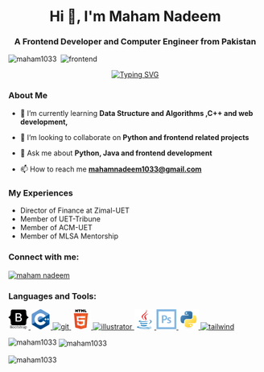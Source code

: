 <h1 align="center">Hi 👋, I'm Maham Nadeem</h1>
<h3 align="center">A Frontend Developer and Computer Engineer from Pakistan</h3>
<img align="right" alt="frontend" width="400" src="https://www.stc.org/notebook/wp-content/uploads/sites/26/2017/06/Coding.jpg">
<p align="left"> <img src="https://komarev.com/ghpvc/?username=maham1033&label=Profile%20views&color=0e75b6&style=flat" alt="maham1033" /> </p>
<p align="center">
<a href="https://git.io/typing-svg"><img src="https://readme-typing-svg.herokuapp.com?font=sans-serif+fonts&weight=800&size=24&duration=2000&pause=1000&color=F7CC18&center=true&vCenter=true&width=435&lines=Computer+Engineer;UET+Lahore;Web+Developer;Direcotr+of+Finance+at+Zimal+UET;Member+of+UET-Tribune;Member+of+ACM-UET;Member+of+MLSA+Mentorship" alt="Typing SVG" /></a>
<h3> About Me </h3>

- 🌱 I’m currently learning **Data Structure and Algorithms ,C++ and web development,**

- 👯 I’m looking to collaborate on **Python and frontend related projects**

- 💬 Ask me about **Python, Java and frontend development**

- 📫 How to reach me **mahamnadeem1033@gmail.com**

<h3>My Experiences</h3>
<div>
  <ul>
    <li>Director of Finance at Zimal-UET</li>
    <li>Member of UET-Tribune</li>
    <li>Member of ACM-UET</li>
    <li>Member of MLSA Mentorship</li>
  </ul>
</div>

<h3 align="left">Connect with me:</h3>
<p align="left">
<a href="https://linkedin.com/in/maham nadeem" target="blank"><img align="center" src="https://raw.githubusercontent.com/rahuldkjain/github-profile-readme-generator/master/src/images/icons/Social/linked-in-alt.svg" alt="maham nadeem" height="30" width="40" /></a>
</p>

<h3 align="left">Languages and Tools:</h3>
<p align="left"> <a href="https://getbootstrap.com" target="_blank" rel="noreferrer"> <img src="https://raw.githubusercontent.com/devicons/devicon/master/icons/bootstrap/bootstrap-plain-wordmark.svg" alt="bootstrap" width="40" height="40"/> </a> <a href="https://www.w3schools.com/cpp/" target="_blank" rel="noreferrer"> <img src="https://raw.githubusercontent.com/devicons/devicon/master/icons/cplusplus/cplusplus-original.svg" alt="cplusplus" width="40" height="40"/> </a> <a href="https://git-scm.com/" target="_blank" rel="noreferrer"> <img src="https://www.vectorlogo.zone/logos/git-scm/git-scm-icon.svg" alt="git" width="40" height="40"/> </a> <a href="https://www.w3.org/html/" target="_blank" rel="noreferrer"> <img src="https://raw.githubusercontent.com/devicons/devicon/master/icons/html5/html5-original-wordmark.svg" alt="html5" width="40" height="40"/> </a> <a href="https://www.adobe.com/in/products/illustrator.html" target="_blank" rel="noreferrer"> <img src="https://www.vectorlogo.zone/logos/adobe_illustrator/adobe_illustrator-icon.svg" alt="illustrator" width="40" height="40"/> </a> <a href="https://www.java.com" target="_blank" rel="noreferrer"> <img src="https://raw.githubusercontent.com/devicons/devicon/master/icons/java/java-original.svg" alt="java" width="40" height="40"/> </a> <a href="https://www.photoshop.com/en" target="_blank" rel="noreferrer"> <img src="https://raw.githubusercontent.com/devicons/devicon/master/icons/photoshop/photoshop-line.svg" alt="photoshop" width="40" height="40"/> </a> <a href="https://www.python.org" target="_blank" rel="noreferrer"> <img src="https://raw.githubusercontent.com/devicons/devicon/master/icons/python/python-original.svg" alt="python" width="40" height="40"/> </a> <a href="https://tailwindcss.com/" target="_blank" rel="noreferrer"> <img src="https://www.vectorlogo.zone/logos/tailwindcss/tailwindcss-icon.svg" alt="tailwind" width="40" height="40"/> </a> </p>

<p><img align="left" src="https://github-readme-stats.vercel.app/api/top-langs?username=maham1033&show_icons=true&locale=en&layout=compact" alt="maham1033" /></p>

<p>&nbsp;<img align="center" src="https://github-readme-stats.vercel.app/api?username=maham1033&show_icons=true&locale=en" alt="maham1033" /></p>

<p><img align="center" src="https://github-readme-streak-stats.herokuapp.com/?user=maham1033&" alt="maham1033" /></p>
